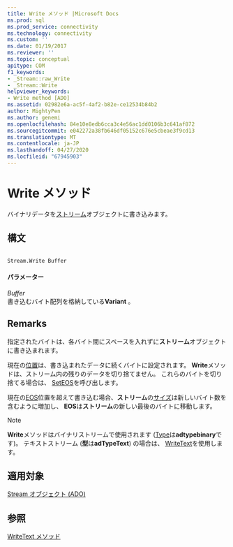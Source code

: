 ```yaml
---
title: Write メソッド |Microsoft Docs
ms.prod: sql
ms.prod_service: connectivity
ms.technology: connectivity
ms.custom: ''
ms.date: 01/19/2017
ms.reviewer: ''
ms.topic: conceptual
apitype: COM
f1_keywords:
- _Stream::raw_Write
- _Stream::Write
helpviewer_keywords:
- Write method [ADO]
ms.assetid: 02982e6a-ac5f-4af2-b82e-ce12534b84b2
author: MightyPen
ms.author: genemi
ms.openlocfilehash: 84e10e8edb6cca3c4e56ac1dd0106b3c641af872
ms.sourcegitcommit: e042272a38fb646df05152c676e5cbeae3f9cd13
ms.translationtype: MT
ms.contentlocale: ja-JP
ms.lasthandoff: 04/27/2020
ms.locfileid: "67945903"
---
```

# <a name="write-method"></a>Write メソッド
バイナリデータを[ストリーム](../../../ado/reference/ado-api/stream-object-ado.md)オブジェクトに書き込みます。  
  
## <a name="syntax"></a>構文  
  
```  
  
Stream.Write Buffer  
```  
  
#### <a name="parameters"></a>パラメーター  
 *Buffer*  
 書き込むバイト配列を格納している**Variant** 。  
  
## <a name="remarks"></a>Remarks  
 指定されたバイトは、各バイト間にスペースを入れずに**ストリーム**オブジェクトに書き込まれます。  
  
 現在の[位置](../../../ado/reference/ado-api/position-property-ado.md)は、書き込まれたデータに続くバイトに設定されます。 **Write**メソッドは、ストリーム内の残りのデータを切り捨てません。 これらのバイトを切り捨てる場合は、 [SetEOS](../../../ado/reference/ado-api/seteos-method.md)を呼び出します。  
  
 現在の[EOS](../../../ado/reference/ado-api/eos-property.md)位置を超えて書き込む場合、**ストリーム**の[サイズ](../../../ado/reference/ado-api/size-property-ado-stream.md)は新しいバイト数を含むように増加し、 **EOS**は**ストリーム**の新しい最後のバイトに移動します。  
  
> [!NOTE]
>  **Write**メソッドはバイナリストリームで使用されます ([Type](../../../ado/reference/ado-api/type-property-ado-stream.md)は**adtypebinary**です)。 テキストストリーム (**型**は**adTypeText**) の場合は、 [WriteText](../../../ado/reference/ado-api/writetext-method.md)を使用します。  
  
## <a name="applies-to"></a>適用対象  
 [Stream オブジェクト (ADO)](../../../ado/reference/ado-api/stream-object-ado.md)  
  
## <a name="see-also"></a>参照  
 [WriteText メソッド](../../../ado/reference/ado-api/writetext-method.md)
